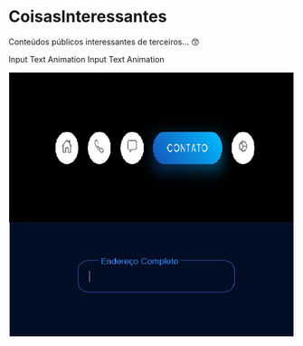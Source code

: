 # CoisasInteressantes
 
Conteúdos públicos interessantes de terceiros... 😙


<a src="./CoisasInteressantes/InputTextAnimation" target="_blank">Input Text Animation</a>
<a src="./CoisasInteressantes/perfilAnimado" target="_blank">Input Text Animation</a>

<img src="./content.jpg">
